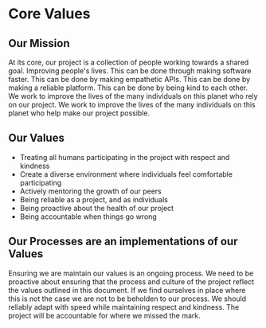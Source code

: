 # Core Values

## Our Mission

At its core, our project is a collection of people working towards a shared goal.
Improving people's lives. This can be done through making software faster. This can be done by making empathetic APIs. This can be done by making a reliable platform. This can be done by being kind to each other. We work to improve the lives of the
many individuals on this planet who rely on our project. We work to improve the lives
of the many individuals on this planet who help make our project possible.

## Our Values

* Treating all humans participating in the project with respect and kindness
* Create a diverse environment where individuals feel comfortable participating
* Actively mentoring the growth of our peers
* Being reliable as a project, and as individuals
* Being proactive about the health of our project
* Being accountable when things go wrong

## Our Processes are an implementations of our Values

Ensuring we are maintain our values is an ongoing process. We need to be proactive
about ensuring that the process and culture of the project reflect the values outlined
in this document. If we find ourselves in place where this is not the case we are not to
be beholden to our process. We should reliably adapt with speed while maintaining respect
and kindness. The project will be accountable for where we missed the mark.
